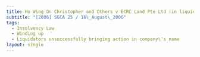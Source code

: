 ```yaml
---
title: Ho Wing On Christopher and Others v ECRC Land Pte Ltd (in liquidation)
subtitle: "[2006] SGCA 25 / 16\_August\_2006"
tags:
  - Insolvency Law
  - Winding up
  - Liquidators unsuccessfully bringing action in company\'s name
layout: single
---
```


